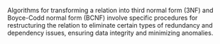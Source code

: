 Algorithms for transforming a relation into third normal form (3NF) and Boyce-Codd normal form (BCNF) involve specific procedures for restructuring the relation to eliminate certain types of redundancy and dependency issues, ensuring data integrity and minimizing anomalies.
